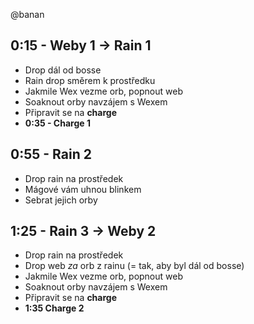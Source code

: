 @banan

## 0:15 - Weby 1 -> Rain 1

- Drop dál od bosse
- Rain drop směrem k prostředku
- Jakmile Wex vezme orb, popnout web
- Soaknout orby navzájem s Wexem
- Připravit se na **charge**
- **0:35 - Charge 1**

## 0:55 - Rain 2

- Drop rain na prostředek
- Mágové vám uhnou blinkem
- Sebrat jejich orby

## 1:25 - Rain 3 -> Weby 2

- Drop rain na prostředek
- Drop web _za_ orb z rainu (= tak, aby byl dál od bosse)
- Jakmile Wex vezme orb, popnout web
- Soaknout orby navzájem s Wexem
- Připravit se na **charge**
- **1:35 Charge 2**
